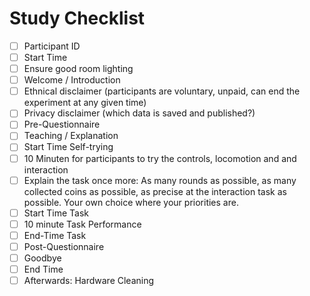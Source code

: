 # Study Checklist

  - [ ] Participant ID
  - [ ] Start Time
  - [ ] Ensure good room lighting
  - [ ] Welcome / Introduction
  - [ ] Ethnical disclaimer (participants are voluntary, unpaid, can end the experiment at any given time)
  - [ ] Privacy disclaimer (which data is saved and published?)
  - [ ] Pre-Questionnaire
  - [ ] Teaching / Explanation
  - [ ] Start Time Self-trying
  - [ ] 10 Minuten for participants to try the controls, locomotion and and interaction
  - [ ] Explain the task once more: As many rounds as possible, as many collected coins as possible, as precise at the interaction task as possible. Your own choice where your priorities are.
  - [ ] Start Time Task
  - [ ] 10 minute Task Performance
  - [ ] End-Time Task
  - [ ] Post-Questionnaire
  - [ ] Goodbye
  - [ ] End Time
  - [ ] Afterwards: Hardware Cleaning
